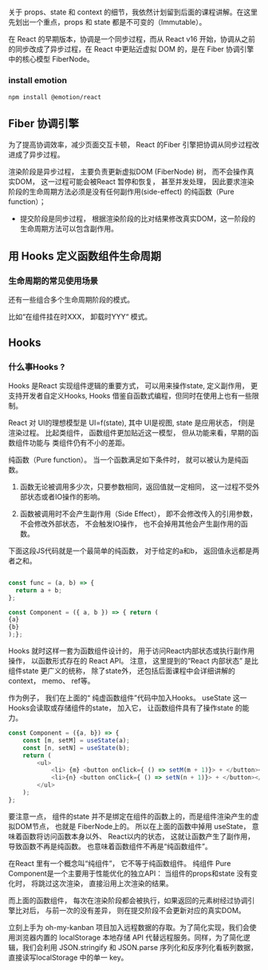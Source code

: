 
## 
关于 props、state 和 context 的细节，我依然计划留到后面的课程讲解。在这里先划出一个重点，props 和 state 都是不可变的（Immutable）。


在 React 的早期版本，协调是一个同步过程，而从 React v16 开始，协调从之前的同步改成了异步过程，在 React 中更贴近虚拟 DOM 的，是在 Fiber 协调引擎中的核心模型 FiberNode。


### install emotion

``` shell
npm install @emotion/react
```



## Fiber 协调引擎

为了提高协调效率，减少页面交互卡顿， React 的Fiber 引擎把协调从同步过程改进成了异步过程。


渲染阶段是异步过程， 主要负责更新虚拟DOM (FiberNode) 树， 而不会操作真实DOM， 这一过程可能会被React
暂停和恢复， 甚至并发处理， 因此要求渲染阶段的生命周期方法必须是没有任何副作用(side-effect) 的纯函数（Pure function）；

- 提交阶段是同步过程， 根据渲染阶段的比对结果修改真实DOM，这一阶段的生命周期方法可以包含副作用。


## 用 Hooks 定义函数组件生命周期


### 生命周期的常见使用场景

还有一些组合多个生命周期阶段的模式。

比如“在组件挂在时XXX， 卸载时YYY“ 模式。 


## Hooks

### 什么事Hooks ?


Hooks 是React 实现组件逻辑的重要方式， 可以用来操作state, 定义副作用， 更支持开发者自定义Hooks, Hooks 借鉴自函数式编程，但同时在使用上也有一些限制。

React 对 UI的理想模型是 UI=f(state), 其中 UI是视图, state 是应用状态， f则是渲染过程。 比起类组件， 函数组件更加贴近这一模型， 但从功能来看，早期的函数组件功能与
类组件仍有不小的差距。

纯函数（Pure function）。 当一个函数满足如下条件时， 就可以被认为是纯函数。

1. 函数无论被调用多少次，只要参数相同，返回值就一定相同， 这一过程不受外部状态或者IO操作的影响。

2. 函数被调用时不会产生副作用（Side Effect）， 即不会修改传入的引用参数， 不会修改外部状态， 不会触发IO操作， 也不会掉用其他会产生副作用的函数。

下面这段JS代码就是一个最简单的纯函数， 对于给定的a和b， 返回值永远都是两者之和。

``` js

const func = (a, b) => {
  return a + b;
};
```

``` js
const Component = ({ a, b }) => { return (
{a}
{b}
);};
```
Hooks 就时这样一套为函数组件设计的， 用于访问React内部状态或执行副作用操作， 以函数形式存在的 React API。 注意，
这里提到的“React 内部状态” 是比组件state 更广义的统称， 除了state外， 还包括后面课程中会详细讲解的 context， memo、 ref等。

作为例子， 我们在上面的“ 纯虚函数组件”代码中加入Hooks。 useState 这一Hooks会读取或存储组件的state， 加入它， 让函数组件具有了操作state 的能力。


``` js
const Component = ({a, b}) => {
    const [m, setM] = useState(a);
    const [n, setN] = useState(b);
    return (
        <ul>
            <li> {m} <button onClick={ () => setM(m + 1)}> + </button></li>
            <li>{n} <button onClick={ () => setN(n + 1)}> + </button></li>
        </ul>
    );
};
```

要注意一点， 组件的state 并不是绑定在组件的函数上的，而是组件渲染产生的虚拟DOM节点， 也就是 FiberNode上的。
所以在上面的函数中掉用 useState， 意味着函数将访问函数本身以外、 React以内的状态， 这就让函数产生了副作用， 导致函数不再是纯函数。
也意味着函数组件不再是“纯函数组件”。

在React 里有一个概念叫“纯组件”， 它不等于纯函数组件。
纯组件 Pure Component是一个主要用于性能优化的独立API：
当组件的props和state 没有变化时， 将跳过这次渲染， 直接沿用上次渲染的结果。

而上面的函数组件， 每次在渲染阶段都会被执行，如果返回的元素树经过协调引擎比对后，
与前一次的没有差异， 则在提交阶段不会更新对应的真实DOM。




立刻上手为 oh-my-kanban 项目加入远程数据的存取。为了简化实现，我们会使用浏览器内置的 localStorage 本地存储 API 代替远程服务。同样，为了简化逻辑，我们会利用 JSON.stringify 和 JSON.parse 序列化和反序列化看板列数据，直接读写localStorage 中的单一 key。

